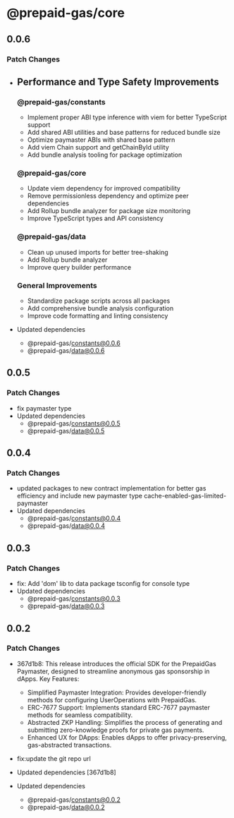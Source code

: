 # @prepaid-gas/core

## 0.0.6

### Patch Changes

- ## Performance and Type Safety Improvements

  ### @prepaid-gas/constants
  - Implement proper ABI type inference with viem for better TypeScript support
  - Add shared ABI utilities and base patterns for reduced bundle size
  - Optimize paymaster ABIs with shared base pattern
  - Add viem Chain support and getChainById utility
  - Add bundle analysis tooling for package optimization

  ### @prepaid-gas/core
  - Update viem dependency for improved compatibility
  - Remove permissionless dependency and optimize peer dependencies
  - Add Rollup bundle analyzer for package size monitoring
  - Improve TypeScript types and API consistency

  ### @prepaid-gas/data
  - Clean up unused imports for better tree-shaking
  - Add Rollup bundle analyzer
  - Improve query builder performance

  ### General Improvements
  - Standardize package scripts across all packages
  - Add comprehensive bundle analysis configuration
  - Improve code formatting and linting consistency

- Updated dependencies
  - @prepaid-gas/constants@0.0.6
  - @prepaid-gas/data@0.0.6

## 0.0.5

### Patch Changes

- fix paymaster type
- Updated dependencies
  - @prepaid-gas/constants@0.0.5
  - @prepaid-gas/data@0.0.5

## 0.0.4

### Patch Changes

- updated packages to new contract implementation for better gas efficiency and include new paymaster type cache-enabled-gas-limited-paymaster
- Updated dependencies
  - @prepaid-gas/constants@0.0.4
  - @prepaid-gas/data@0.0.4

## 0.0.3

### Patch Changes

- fix: Add 'dom' lib to data package tsconfig for console type
- Updated dependencies
  - @prepaid-gas/constants@0.0.3
  - @prepaid-gas/data@0.0.3

## 0.0.2

### Patch Changes

- 367d1b8: This release introduces the official SDK for the PrepaidGas Paymaster, designed to streamline anonymous gas sponsorship in dApps.
  Key Features:
  - Simplified Paymaster Integration: Provides developer-friendly methods for configuring UserOperations with PrepaidGas.
  - ERC-7677 Support: Implements standard ERC-7677 paymaster methods for seamless compatibility.
  - Abstracted ZKP Handling: Simplifies the process of generating and submitting zero-knowledge proofs for private gas payments.
  - Enhanced UX for DApps: Enables dApps to offer privacy-preserving, gas-abstracted transactions.

- fix:update the git repo url
- Updated dependencies [367d1b8]
- Updated dependencies
  - @prepaid-gas/constants@0.0.2
  - @prepaid-gas/data@0.0.2
